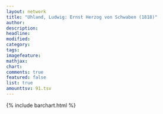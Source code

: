 ```yaml
---
layout: network
title: "Uhland, Ludwig: Ernst Herzog von Schwaben (1818)"
author:
description:
headline:
modified:
category:
tags:
imagefeature: 
mathjax: 
chart: 
comments: true
featured: false
list: true
amounttsv: 91.tsv
---
```

{% include barchart.html %}
